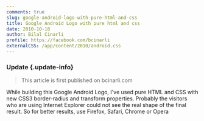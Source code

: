 ```yaml
---
comments: true
slug: google-android-logo-with-pure-html-and-css
title: Google Android Logo with pure html and css
date: 2010-10-18
author: Bilal Cinarli
profile: https://facebook.com/bcinarli
externalCSS: /app/content/2010/android.css
---
```

### Update {.update-info}
> This article is first published on bcinarli.com

While building this Google Android Logo, I've used pure HTML and CSS with new CSS3 border-radius and transform properties. Probably the visitors who are using Internet Explorer could not see the real shape of the final result. So for better results, use Firefox, Safari, Chrome or Opera

<div id="android">
    <div id="head" class="android-color">
        <div id="left-ear" class="ear android-color"></div>
        <div id="right-ear" class="ear android-color"></div>
        <div id="left-eye" class="eye"></div>
        <div id="right-eye" class="eye"></div>
    </div>
    <div id="body" class="android-color"></div>
    <div id="left-arm" class="arm android-color"></div>
    <div id="right-arm" class="arm android-color"></div>
    <div id="left-leg" class="leg android-color"></div>
    <div id="right-leg" class="leg android-color"></div>
</div>